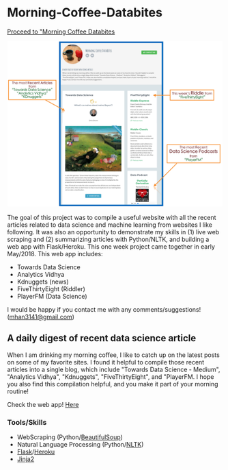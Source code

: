 # Morning-Coffee-Databites
<a href="http://morning-coffee.herokuapp.com" target="_blank">Proceed to "Morning Coffee Databites</a>

<img src="image.png">

The goal of this project was to compile a useful website with all the recent articles related to data science and machine learning from websites I like following. It was also an opportunity to demonstrate my skills in (1) live web scraping and (2) summarizing articles with Python/NLTK, and building a web app with Flask/Heroku. This one week project came together in early May/2018. This web app includes:

- Towards Data Science 
- Analytics Vidhya
- Kdnuggets (news)
- FiveThirtyEight (Riddler)
- PlayerFM (Data Science)

I would be happy if you contact me with any comments/suggestions! (mhan3141@gmail.com)



## A daily digest of recent data science article
When I am drinking my morning coffee, I like to catch up on the latest posts on some of my favorite sites. I found it helpful to compile those recent articles into a single blog, which include "Towards Data Science - Medium", "Analytics Vidhya", "Kdnuggets", "FiveThirtyEight", and "PlayerFM. I hope you also find this compilation helpful, and you make it part of your morning routine! 

Check the web app! [Here](http://morning-coffee.herokuapp.com/)

### Tools/Skills
- WebScraping (Python/[BeautifulSoup](https://www.crummy.com/software/BeautifulSoup/))
- Natural Language Processing (Python/[NLTK](https://www.nltk.org/))
- [Flask](http://flask.pocoo.org/)/[Heroku](https://dashboard.heroku.com/)
- [Jinja2](http://jinja.pocoo.org/docs/2.10/)
